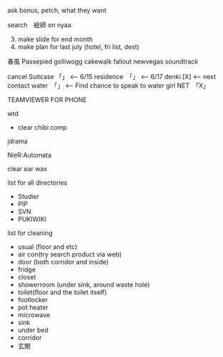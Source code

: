ask bonus, petch, what they want

search　絵師 on nyaa

3. make slide for end month
6. make plan for last july (hotel, fri list, dest)

春風
Passepied
golliwogg cakewalk
fallout newvegas soundtrack

cancel
Suitcase 「」 <-- 6/15
residence　「」 <-- 6/17 
denki [X] <-- next contact
water　「」 <-- Find chance to speak to water girl
NET　「X」

TEAMVIEWER FOR PHONE

wtd
- clear chibi comp 

jdrama

NieR:Automata

clear ear wax

list for all directories
- Studier
- PIP
- SVN
- PUKIWIKI

list for cleaning
- usual (floor and etc)
- air con(try search product via web)
- door (both corridor and inside)
- fridge
- closet
- showerroom (under sink, around waste hole)
- toilet(floor and the toilet itself)
- footlocker
- pot heater
- microwave
- sink
- under bed
- corridor
- 玄関
